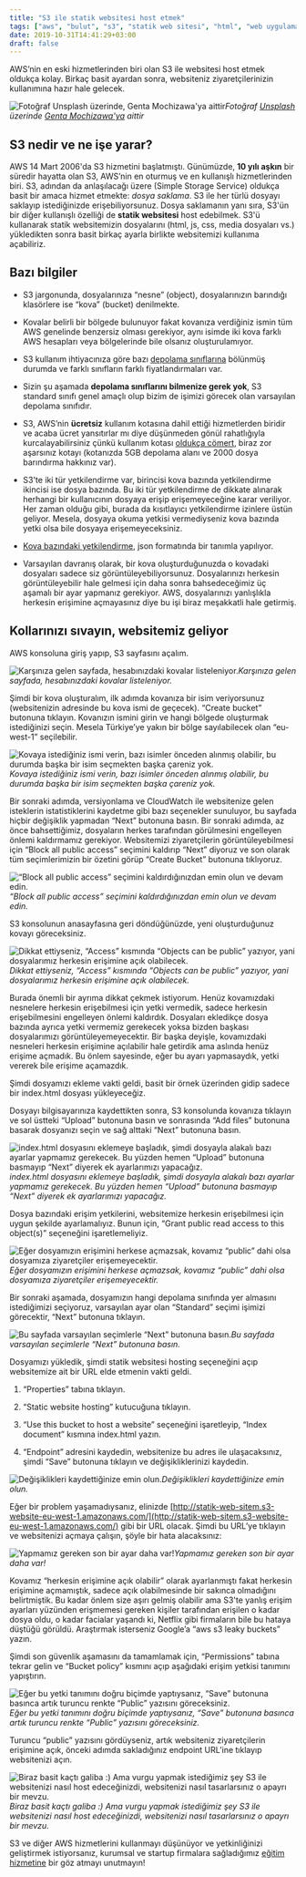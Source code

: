 ```yaml
---
title: "S3 ile statik websitesi host etmek"
tags: ["aws", "bulut", "s3", "statik web sitesi", "html", "web uygulaması", "depolama", "kova", "bucket", "yetkilendirme", "public", "ücretsiz"]
date: 2019-10-31T14:41:29+03:00
draft: false
---
```


AWS’nin en eski hizmetlerinden biri olan S3 ile websitesi host etmek oldukça kolay. Birkaç basit ayardan sonra, websiteniz ziyaretçilerinizin kullanımına hazır hale gelecek.

![Fotoğraf [Unsplash](https://unsplash.com/s/photos/web-hosting?utm_source=unsplash&utm_medium=referral&utm_content=creditCopyText) üzerinde, [Genta Mochizawa'ya](https://unsplash.com/@gentam?utm_source=unsplash&utm_medium=referral&utm_content=creditCopyText) aittir](https://cdn-images-1.medium.com/max/5280/1*MhWkE5F0Tw9C8NvEQTBNLQ.jpeg)*Fotoğraf [Unsplash](https://unsplash.com/s/photos/web-hosting?utm_source=unsplash&utm_medium=referral&utm_content=creditCopyText) üzerinde [Genta Mochizawa'ya](https://unsplash.com/@gentam?utm_source=unsplash&utm_medium=referral&utm_content=creditCopyText) aittir*

## S3 nedir ve ne işe yarar?

AWS 14 Mart 2006'da S3 hizmetini başlatmıştı. Günümüzde, **10 yılı aşkın** bir süredir hayatta olan S3, AWS’nin en oturmuş ve en kullanışlı hizmetlerinden biri. S3, adından da anlaşılacağı üzere (Simple Storage Service) oldukça basit bir amaca hizmet etmekte: *dosya saklama*. S3 ile her türlü dosyayı saklayıp istediğinizde erişebiliyorsunuz. Dosya saklamanın yanı sıra, S3'ün bir diğer kullanışlı özelliği de **statik websitesi** host edebilmek. S3'ü kullanarak statik websitemizin dosyalarını (html, js, css, media dosyaları vs.) yükledikten sonra basit birkaç ayarla birlikte websitemizi kullanıma açabiliriz.

## Bazı bilgiler

* S3 jargonunda, dosyalarınıza “nesne” (object), dosyalarınızın barındığı klasörlere ise “kova” (bucket) denilmekte.

* Kovalar belirli bir bölgede bulunuyor fakat kovanıza verdiğiniz ismin tüm AWS genelinde benzersiz olması gerekiyor, aynı isimde iki kova farklı AWS hesapları veya bölgelerinde bile olsanız oluşturulamıyor.

* S3 kullanım ihtiyacınıza göre bazı [depolama sınıflarına](https://aws.amazon.com/tr/s3/storage-classes/?nc1=h_ls) bölünmüş durumda ve farklı sınıfların farklı fiyatlandırmaları var.

* Sizin şu aşamada **depolama sınıflarını bilmenize gerek yok**, S3 standard sınıfı genel amaçlı olup bizim de işimizi görecek olan varsayılan depolama sınıfıdır.

* S3, AWS’nin **ücretsiz** kullanım kotasına dahil ettiği hizmetlerden biridir ve acaba ücret yansıtırlar mı diye düşünmeden gönül rahatlığıyla kurcalayabilirsiniz çünkü kullanım kotası [oldukça cömert](https://aws.amazon.com/tr/s3/pricing/?nc=sn&loc=4), biraz zor aşarsınız kotayı (kotanızda 5GB depolama alanı ve 2000 dosya barındırma hakkınız var).

* S3'te iki tür yetkilendirme var, birincisi kova bazında yetkilendirme ikincisi ise dosya bazında. Bu iki tür yetkilendirme de dikkate alınarak herhangi bir kullanıcının dosyaya erişip erişemeyeceğine karar veriliyor. Her zaman olduğu gibi, burada da kısıtlayıcı yetkilendirme izinlere üstün geliyor. Mesela, dosyaya okuma yetkisi vermediyseniz kova bazında yetki olsa bile dosyaya erişemeyeceksiniz.

* [Kova bazındaki yetkilendirme](https://docs.aws.amazon.com/AmazonS3/latest/dev/example-bucket-policies.html), json formatında bir tanımla yapılıyor.

* Varsayılan davranış olarak, bir kova oluşturduğunuzda o kovadaki dosyaları sadece siz görüntüleyebiliyorsunuz. Dosyalarınızı herkesin görüntüleyebilir hale gelmesi için daha sonra bahsedeceğimiz üç aşamalı bir ayar yapmanız gerekiyor. AWS, dosyalarınızı yanlışlıkla herkesin erişimine açmayasınız diye bu işi biraz meşakkatli hale getirmiş.

## Kollarınızı sıvayın, websitemiz geliyor

AWS konsoluna giriş yapıp, S3 sayfasını açalım.

![Karşınıza gelen sayfada, hesabınızdaki kovalar listeleniyor.](https://cdn-images-1.medium.com/max/5560/1*goQRYKrNHga2C0DE2DtPuQ.png)*Karşınıza gelen sayfada, hesabınızdaki kovalar listeleniyor.*

Şimdi bir kova oluşturalım, ilk adımda kovanıza bir isim veriyorsunuz (websitenizin adresinde bu kova ismi de geçecek). “Create bucket” butonuna tıklayın. Kovanızın ismini girin ve hangi bölgede oluşturmak istediğinizi seçin. Mesela Türkiye’ye yakın bir bölge sayılabilecek olan “eu-west-1” seçilebilir.

![Kovaya istediğiniz ismi verin, bazı isimler önceden alınmış olabilir, bu durumda başka bir isim seçmekten başka çareniz yok.](https://cdn-images-1.medium.com/max/4324/1*ig7ovpd9U9wFl0Ty0Lyyeg.png)*Kovaya istediğiniz ismi verin, bazı isimler önceden alınmış olabilir, bu durumda başka bir isim seçmekten başka çareniz yok.*

Bir sonraki adımda, versiyonlama ve CloudWatch ile websitenize gelen isteklerin istatistiklerini kaydetme gibi bazı seçenekler sunuluyor, bu sayfada hiçbir değişiklik yapmadan “Next” butonuna basın. Bir sonraki adımda, az önce bahsettiğimiz, dosyaların herkes tarafından görülmesini engelleyen önlemi kaldırmamız gerekiyor. Websitemizi ziyaretçilerin görüntüleyebilmesi için “Block all public access” seçimini kaldırıp “Next” diyoruz ve son olarak tüm seçimlerimizin bir özetini görüp “Create Bucket” butonuna tıklıyoruz.

![“Block all public access” seçimini kaldırdığınızdan emin olun ve devam edin.](https://cdn-images-1.medium.com/max/4312/1*cFjTWStvjBeAePBCyKiNdg.png)*“Block all public access” seçimini kaldırdığınızdan emin olun ve devam edin.*

S3 konsolunun anasayfasına geri döndüğünüzde, yeni oluşturduğunuz kovayı göreceksiniz.

![Dikkat ettiyseniz, “Access” kısmında “Objects can be public” yazıyor, yani dosyalarımız herkesin erişimine açık olabilecek.](https://cdn-images-1.medium.com/max/5664/1*jCcCTfdF39VyrQYhugCjew.png)*Dikkat ettiyseniz, “Access” kısmında “Objects can be public” yazıyor, yani dosyalarımız herkesin erişimine açık olabilecek.*

Burada önemli bir ayrıma dikkat çekmek istiyorum. Henüz kovamızdaki nesnelere herkesin erişebilmesi için yetki vermedik, sadece herkesin erişebilmesini engelleyen önlemi kaldırdık. Dosyaları ekledikçe dosya bazında ayrıca yetki vermemiz gerekecek yoksa bizden başkası dosyalarımızı görüntüleyemeyecektir. Bir başka deyişle, kovamızdaki nesneleri herkesin erişimine açılabilir hale getirdik ama aslında henüz erişime açmadık. Bu önlem sayesinde, eğer bu ayarı yapmasaydık, yetki vererek bile erişime açamazdık.

Şimdi dosyamızı ekleme vakti geldi, basit bir örnek üzerinden gidip sadece bir index.html dosyası yükleyeceğiz.

<script src="https://gist.github.com/selcukcihan/9e6b2589f5dceb88cb2f5fb0558e4fde.js"></script>

Dosyayı bilgisayarınıza kaydettikten sonra, S3 konsolunda kovanıza tıklayın ve sol üstteki “Upload” butonuna basın ve sonrasında “Add files” butonuna basarak dosyanızı seçin ve sağ alttaki “Next” butonuna basın.

![index.html dosyasını eklemeye başladık, şimdi dosyayla alakalı bazı ayarlar yapmamız gerekecek. Bu yüzden hemen “Upload” butonuna **basmayıp** “Next” diyerek ek ayarlarımızı yapacağız.](https://cdn-images-1.medium.com/max/4320/1*tu9-gPzZYxrPfXKpGQ5MrQ.png)*index.html dosyasını eklemeye başladık, şimdi dosyayla alakalı bazı ayarlar yapmamız gerekecek. Bu yüzden hemen “Upload” butonuna basmayıp “Next” diyerek ek ayarlarımızı yapacağız.*

Dosya bazındaki erişim yetkilerini, websitemize herkesin erişebilmesi için uygun şekilde ayarlamalıyız. Bunun için, “Grant public read access to this object(s)” seçeneğini işaretlemeliyiz.

![Eğer dosyamızın erişimini herkese **açmazsak**, kovamız “public” dahi olsa dosyamıza ziyaretçiler **erişemeyecektir**.](https://cdn-images-1.medium.com/max/4324/1*4oLOZewhIlL5vCM5IFIB6A.png)*Eğer dosyamızın erişimini herkese açmazsak, kovamız “public” dahi olsa dosyamıza ziyaretçiler erişemeyecektir.*

Bir sonraki aşamada, dosyamızın hangi depolama sınıfında yer almasını istediğimizi seçiyoruz, varsayılan ayar olan “Standard” seçimi işimizi görecektir, “Next” butonuna tıklayın.

![Bu sayfada varsayılan seçimlerle “Next” butonuna basın.](https://cdn-images-1.medium.com/max/4292/1*WgYe2ORgktrGU2J1Odtx6Q.png)*Bu sayfada varsayılan seçimlerle “Next” butonuna basın.*

Dosyamızı yükledik, şimdi statik websitesi hosting seçeneğini açıp websitemize ait bir URL elde etmenin vakti geldi.

1. “Properties” tabına tıklayın.

1. “Static website hosting” kutucuğuna tıklayın.

1. “Use this bucket to host a website” seçeneğini işaretleyip, “Index document” kısmına index.html yazın.

1. “Endpoint” adresini kaydedin, websitenize bu adres ile ulaşacaksınız, şimdi “Save” butonuna tıklayın ve değişikliklerinizi kaydedin.

![Değişiklikleri kaydettiğinize emin olun.](https://cdn-images-1.medium.com/max/5548/1*Db9YkYkvrdrXmqpJVTDNBQ.png)*Değişiklikleri kaydettiğinize emin olun.*

Eğer bir problem yaşamadıysanız, elinizde [http://statik-web-sitem.s3-website-eu-west-1.amazonaws.com/](http://statik-web-sitem.s3-website-eu-west-1.amazonaws.com/) gibi bir URL olacak. Şimdi bu URL’ye tıklayın ve websitenizi açmaya çalışın, şöyle bir hata alacaksınız:

![Yapmamız gereken son bir ayar daha var!](https://cdn-images-1.medium.com/max/3112/1*axEv4nXNPWLC-B1aWkfBZQ.png)*Yapmamız gereken son bir ayar daha var!*

Kovamız “herkesin erişimine açık olabilir” olarak ayarlanmıştı fakat herkesin erişimine açmamıştık, sadece açık olabilmesinde bir sakınca olmadığını belirtmiştik. Bu kadar önlem size aşırı gelmiş olabilir ama S3'te yanlış erişim ayarları yüzünden erişmemesi gereken kişiler tarafından erişilen o kadar dosya oldu, o kadar facialar yaşandı ki, Netflix gibi firmaların bile bu hataya düştüğü görüldü. Araştırmak isterseniz Google’a “aws s3 leaky buckets” yazın.

Şimdi son güvenlik aşamasını da tamamlamak için, “Permissions” tabına tekrar gelin ve “Bucket policy” kısmını açıp aşağıdaki erişim yetkisi tanımını yapıştırın.

<script src="https://gist.github.com/selcukcihan/79c87952124b0c5aaeb5cf31e8f3b8db.js"></script>

![Eğer bu yetki tanımını doğru biçimde yaptıysanız, “Save” butonuna basınca artık turuncu renkte “Public” yazısını göreceksiniz.](https://cdn-images-1.medium.com/max/5260/1*ZM2yvVw8QKxMPoZeBdMKOw.png)*Eğer bu yetki tanımını doğru biçimde yaptıysanız, “Save” butonuna basınca artık turuncu renkte “Public” yazısını göreceksiniz.*

Turuncu “public” yazısını gördüyseniz, artık websiteniz ziyaretçilerin erişimine açık, önceki adımda sakladığınız endpoint URL’ine tıklayıp websitenizi açın.

![Biraz basit kaçtı galiba :) Ama vurgu yapmak istediğimiz şey S3 ile websitenizi **nasıl** host edeceğinizdi, websitenizi nasıl tasarlarsınız o apayrı bir mevzu.](https://cdn-images-1.medium.com/max/3536/1*B33GJIdzAuD6fDWGh9H4iQ.png)*Biraz basit kaçtı galiba :) Ama vurgu yapmak istediğimiz şey S3 ile websitenizi nasıl host edeceğinizdi, websitenizi nasıl tasarlarsınız o apayrı bir mevzu.*

S3 ve diğer AWS hizmetlerini kullanmayı düşünüyor ve yetkinliğinizi geliştirmek istiyorsanız, kurumsal ve startup firmalara sağladığımız [eğitim hizmetine](https://www.bulutla.com/) bir göz atmayı unutmayın!
